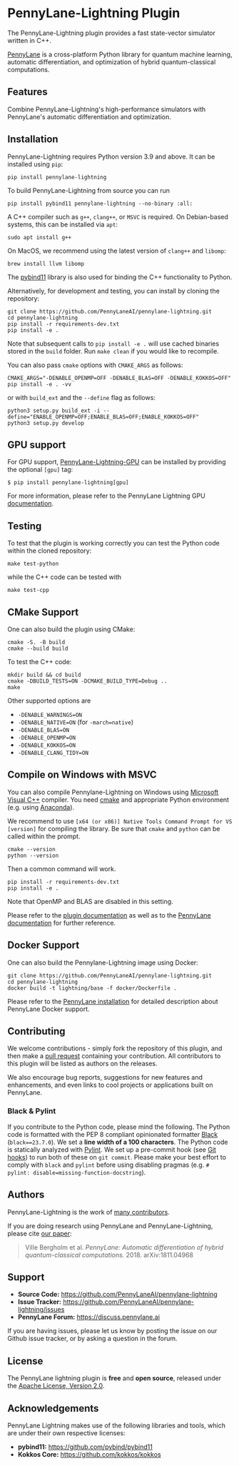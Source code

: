 # PennyLane-Lightning Plugin

The PennyLane-Lightning plugin provides a fast state-vector simulator written in C++.

[PennyLane](https://docs.pennylane.ai) is a cross-platform Python library for quantum machine
learning, automatic differentiation, and optimization of hybrid quantum-classical computations.

## Features

Combine PennyLane-Lightning's high-performance simulators with PennyLane's
  automatic differentiation and optimization.

## Installation

PennyLane-Lightning requires Python version 3.9 and above. It can be installed using ``pip``:

```console
pip install pennylane-lightning
```

To build PennyLane-Lightning from source you can run

```console
pip install pybind11 pennylane-lightning --no-binary :all:
```

A C++ compiler such as ``g++``, ``clang++``, or ``MSVC`` is required.
On Debian-based systems, this can be installed via ``apt``:

```console
sudo apt install g++
```

On MacOS, we recommend using the latest version of ``clang++`` and ``libomp``:

```console
brew install llvm libomp
```

The [pybind11](https://pybind11.readthedocs.io/en/stable/>) library is also used for binding the
C++ functionality to Python.

Alternatively, for development and testing, you can install by cloning the repository:

```console
git clone https://github.com/PennyLaneAI/pennylane-lightning.git
cd pennylane-lightning
pip install -r requirements-dev.txt
pip install -e .
```

Note that subsequent calls to ``pip install -e .`` will use cached binaries stored in the
``build`` folder. Run ``make clean`` if you would like to recompile.

You can also pass ``cmake`` options with ``CMAKE_ARGS`` as follows:

```console
CMAKE_ARGS="-DENABLE_OPENMP=OFF -DENABLE_BLAS=OFF -DENABLE_KOKKOS=OFF" pip install -e . -vv
```

or with ``build_ext`` and the ``--define`` flag as follows:

```console
python3 setup.py build_ext -i --define="ENABLE_OPENMP=OFF;ENABLE_BLAS=OFF;ENABLE_KOKKOS=OFF"
python3 setup.py develop
```

## GPU support

For GPU support, [PennyLane-Lightning-GPU](https://github.com/PennyLaneAI/pennylane-lightning-gpu)
can be installed by providing the optional ``[gpu]`` tag:

    $ pip install pennylane-lightning[gpu]

For more information, please refer to the PennyLane Lightning GPU [documentation](https://docs.pennylane.ai/projects/lightning-gpu).

## Testing

To test that the plugin is working correctly you can test the Python code within the cloned
repository:

```console
make test-python
```

while the C++ code can be tested with

```console
make test-cpp
```

## CMake Support

One can also build the plugin using CMake:

```console
cmake -S. -B build
cmake --build build
```

To test the C++ code:

```console
mkdir build && cd build
cmake -DBUILD_TESTS=ON -DCMAKE_BUILD_TYPE=Debug ..
make
```

Other supported options are

- ``-DENABLE_WARNINGS=ON``
- ``-DENABLE_NATIVE=ON`` (for ``-march=native``)
- ``-DENABLE_BLAS=ON``
- ``-DENABLE_OPENMP=ON``
- ``-DENABLE_KOKKOS=ON``
- ``-DENABLE_CLANG_TIDY=ON``

## Compile on Windows with MSVC

You can also compile Pennylane-Lightning on Windows using
[Microsoft Visual C++](https://visualstudio.microsoft.com/vs/features/cplusplus/) compiler.
You need [cmake](https://cmake.org/download/) and appropriate Python environment
(e.g. using [Anaconda](https://www.anaconda.com/)).


We recommend to use ``[x64 (or x86)] Native Tools Command Prompt for VS [version]`` for compiling the library.
Be sure that ``cmake`` and ``python`` can be called within the prompt.

```console
cmake --version
python --version
```

Then a common command will work.

```console
pip install -r requirements-dev.txt
pip install -e .
```

Note that OpenMP and BLAS are disabled in this setting.

Please refer to the [plugin documentation](https://docs.pennylane.ai/projects/lightning/) as well as to the [PennyLane documentation](https://docs.pennylane.ai/) for further reference.


## Docker Support
One can also build the Pennylane-Lightning image using Docker:

```console
git clone https://github.com/PennyLaneAI/pennylane-lightning.git
cd pennylane-lightning
docker build -t lightning/base -f docker/Dockerfile .
```

Please refer to the [PennyLane installation](https://docs.pennylane.ai/en/stable/development/guide/installation.html#installation) for detailed description about PennyLane Docker support.

## Contributing

We welcome contributions - simply fork the repository of this plugin, and then make a
[pull request](https://help.github.com/articles/about-pull-requests/) containing your contribution.
All contributors to this plugin will be listed as authors on the releases.

We also encourage bug reports, suggestions for new features and enhancements, and even links to cool projects
or applications built on PennyLane.

### Black & Pylint

If you contribute to the Python code, please mind the following.
The Python code is formatted with the PEP 8 compliant opinionated formatter [Black](https://github.com/psf/black) (`black==23.7.0`).
We set a **line width of a 100 characters**.
The Python code is statically analyzed with [Pylint](https://pylint.readthedocs.io/en/stable/).
We set up a pre-commit hook (see [Git hooks](https://git-scm.com/docs/githooks)) to run both of these on `git commit`.
Please make your best effort to comply with `black` and `pylint` before using disabling pragmas (e.g. `# pylint: disable=missing-function-docstring`).

## Authors

PennyLane-Lightning is the work of [many contributors](https://github.com/PennyLaneAI/pennylane-lightning/graphs/contributors).

If you are doing research using PennyLane and PennyLane-Lightning, please cite [our paper](https://arxiv.org/abs/1811.04968):

> Ville Bergholm et al. *PennyLane: Automatic differentiation of hybrid quantum-classical
> computations.* 2018. arXiv:1811.04968

## Support

- **Source Code:** https://github.com/PennyLaneAI/pennylane-lightning
- **Issue Tracker:** https://github.com/PennyLaneAI/pennylane-lightning/issues
- **PennyLane Forum:** https://discuss.pennylane.ai

If you are having issues, please let us know by posting the issue on our Github issue tracker, or
by asking a question in the forum.

## License

The PennyLane lightning plugin is **free** and **open source**, released under
the [Apache License, Version 2.0](https://www.apache.org/licenses/LICENSE-2.0).

## Acknowledgements

PennyLane Lightning makes use of the following libraries and tools, which are under their own respective licenses:

- **pybind11:** https://github.com/pybind/pybind11
- **Kokkos Core:** https://github.com/kokkos/kokkos

